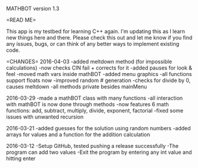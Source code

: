 MATHBOT
version 1.3

=READ ME=

This app is my testbed for learning C++ again. I'm updating
this as I learn new things here and there. Please check
this out and let me know if you find any issues, bugs, or
can think of any better ways to implement existing code.

=CHANGES=
2016-04-03
-added meltdown method (for impossible calculations)
-now checks CIN fail + corrects for it
-added pauses for look & feel
-moved math vars inside mathBOT
-added menu graphics
-all functions support floats now
-improved random # generation
-checks for divide by 0, causes meltdown
-all methods private besides mainMenu

2016-03-29
-made a mathBOT class with many functions
-all interaction with mathBOT is now done through methods
-now features 6 math functions: add, subtract, multiply, divide, exponent, factorial
-fixed some issues with unwanted recursion

2016-03-21
-added guesses for the solution using random numbers
-added arrays for values and a function for the addition calculation

2016-03-12
-Setup GitHub, tested pushing a release successfully
-The program can add two values
-Exit the program by entering any int value and hitting enter

